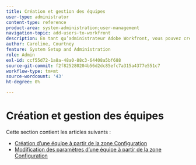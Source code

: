```yaml
---
title: Création et gestion des équipes
user-type: administrator
content-type: reference
product-area: system-administration;user-management
navigation-topic: add-users-to-workfront
description: En tant qu’administrateur Adobe Workfront, vous pouvez créer une équipe à partir de la zone Configuration .
author: Caroline, Courtney
feature: System Setup and Administration
role: Admin
exl-id: ccf55d72-1a8a-48a0-88c3-64408a5bf688
source-git-commit: f2f825280204b56d2dc85efc7a315a4377e551c7
workflow-type: tm+mt
source-wordcount: '43'
ht-degree: 0%

---
```


# Création et gestion des équipes

Cette section contient les articles suivants :

* [Création d’une équipe à partir de la zone Configuration](../../../administration-and-setup/add-users/create-and-manage-teams/create-a-team-from-setup.md)
* [Modification des paramètres d’une équipe à partir de la zone Configuration](../../../administration-and-setup/add-users/create-and-manage-teams/edit-team-settings-from-setup.md)
